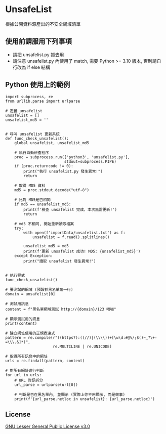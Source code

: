# UnsafeList
根據公開資料源產出的不安全網域清單

## 使用前請服用下列事項
* 請把 unsafelist.py 抓去用
* 請注意 unsafelist.py 內使用了 match, 需要 Python >= 3.10 版本, 否則請自行改為 if else 結構

## Python 使用上的範例
```
import subprocess, re
from urllib.parse import urlparse

# 定義 unsafelist
unsafelist = []
unsafelist_md5 = ''


# 呼叫 unsafelist 更新系統
def func_check_unsafelist():
    global unsafelist, unsafelist_md5

    # 執行自動檢查程序
    proc = subprocess.run(['python3', 'unsafelist.py'],
                          stdout=subprocess.PIPE)
    if (proc.returncode != 0):
        print("執行 unsafelist.py 發生異常!")
        return

    # 取得 MD5 資料
    md5 = proc.stdout.decode("utf-8")

    # 比對 MD5是否相同
    if md5 == unsafelist_md5:
        print(f'檢查 unsafelist 完成，本次無需更新!')
        return

    # md5 不相同, 開始重新讀取檔案
    try:
        with open(f'importData/unsafelist.txt') as f:
            unsafelist = f.read().splitlines()

        unsafelist_md5 = md5
        print(f'更新 unsafelist 成功! MD5: {unsafelist_md5}')
    except Exception:
        print("讀取 unsafelist 發生異常!")


# 執行程式
func_check_unsafelist()

# 要測試的網域 (預設抓黑名單第一行)
domain = unsafelist[0]

# 測試用訊息
content = f"黑名單網域測試 http://{domain}/123 喵喵"

# 顯示測試用的訊息
print(content)

# 建立網址使用的正規表達式
pattern = re.compile(r"((https?):((//)|(\\\\))+[\w\d:#@%/;$()~_?\+-=\\\.&]*)",
                     re.MULTILINE | re.UNICODE)

# 取得所有訊息中的網址
urls = re.findall(pattern, content)

# 對所有網址進行判斷
for url in urls:
    # URL 資訊拆分
    url_parse = urlparse(url[0])

    # 判斷是否在黑名單內, 並顯示 (實際上你不用顯示, 而是做事)
    print(f'{url_parse.netloc in unsafelist}: {url_parse.netloc}')

```
## License
[GNU Lesser General Public License v3.0](https://www.gnu.org/licenses/lgpl-3.0.en.html)
